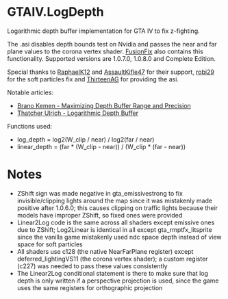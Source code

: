 # GTAIV.LogDepth
Logarithmic depth buffer implementation for GTA IV to fix z-fighting.

The .asi disables depth bounds test on Nvidia and passes the near and far plane values to the corona vertex shader. [FusionFix](https://github.com/ThirteenAG/GTAIV.EFLC.FusionFix) also contains this functionality.
Supported versions are 1.0.7.0, 1.0.8.0 and Complete Edition.

Special thanks to [RaphaelK12](https://github.com/RaphaelK12) and [AssaultKifle47](https://github.com/akifle47/) for their support, [robi29](https://github.com/robi29/) for the soft particles fix and [ThirteenAG](https://github.com/ThirteenAG) for providing the asi.

Notable articles:

- [Brano Kemen - Maximizing Depth Buffer Range and Precision](https://outerra.blogspot.com/2012/11/maximizing-depth-buffer-range-and.html)
- [Thatcher Ulrich - Logarithmic Depth Buffer](http://tulrich.com/geekstuff/log_depth_buffer.txt)

Functions used:
- log_depth = log2(W_clip / near) / log2(far / near)
- linear_depth = (far * (W_clip - near)) / (W_clip * (far - near))

# Notes
- ZShift sign was made negative in gta_emissivestrong to fix invisible/clipping lights around the map since it was mistakenly made positive after 1.0.6.0; this causes clipping on traffic lights because their models have improper ZShift, so fixed ones were provided
- Linear2Log code is the same across all shaders except emissive ones due to ZShift; Log2Linear is identical in all except gta_rmptfx_litsprite since the vanilla game mistakenly used ndc space depth instead of view space for soft particles
- All shaders use c128 (the native NearFarPlane register) except deferred_lightingVS11 (the corona vertex shader); a custom register (c227) was needed to pass these values consistently
- The Linear2Log conditional statement is there to make sure that log depth is only written if a perspective projection is used, since the game uses the same registers for orthographic projection
